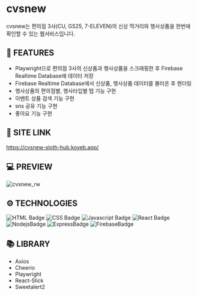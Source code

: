 # cvsnew

cvsnew는 편의점 3사(CU, GS25, 7-ELEVEN)의 신상 먹거리와 행사상품을 한번에 확인할 수 있는 웹서비스입니다.

## 📄 FEATURES

+ Playwright으로 편의점 3사의 신상품과 행사상품을 스크래핑한 후 Firebase Realtime Database에 데이터 저장
+ Firebase Realtime Database에서 신상품, 행사상품 데이터를 불러온 후 렌더링
+ 행사상품의 편의점별, 행사타입별 탭 기능 구현
+ 이벤트 상품 검색 기능 구현
+ sns 공유 기능 구현
+ 좋아요 기능 구현

## 🔗 SITE LINK

https://cvsnew-sloth-hub.koyeb.app/


## 💻 PREVIEW

![cvsnew_rw](https://user-images.githubusercontent.com/53851248/205886337-0740777d-a97c-47de-af67-dddb8b19429c.png)

## ⚙ TECHNOLOGIES

![HTML Badge](https://img.shields.io/badge/html5-E34F26?style=for-the-badge&logo=html5&logoColor=white)
![CSS Badge](https://img.shields.io/badge/css3-1572B6?style=for-the-badge&logo=css3&logoColor=white)
![Javascript Badge](https://img.shields.io/badge/javascript-F7DF1E?style=for-the-badge&logo=javascript&logoColor=black)
![React Badge](https://img.shields.io/badge/react-61DAFB?style=for-the-badge&logo=react&logoColor=black)
![NodejsBadge](https://img.shields.io/badge/node.js-339933?style=for-the-badge&logo=node.js&logoColor=white)
![ExpressBadge](https://img.shields.io/badge/express-000000?style=for-the-badge&logo=express&logoColor=white)
![FirebaseBadge](https://img.shields.io/badge/firebase-FFCA28?style=for-the-badge&logo=firebase&logoColor=white)

## 📚 LIBRARY

- Axios
- Cheerio
- Playwright
- React-Slick
- Sweetalert2
